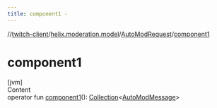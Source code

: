 ```yaml
---
title: component1 -
---
```

//[twitch-client](../../index.md)/[helix.moderation.model](../index.md)/[AutoModRequest](index.md)/[component1](component1.md)



# component1  
[jvm]  
Content  
operator fun [component1](component1.md)(): [Collection](https://kotlinlang.org/api/latest/jvm/stdlib/kotlin.collections/-collection/index.html)<[AutoModMessage](../-auto-mod-message/index.md)>  



